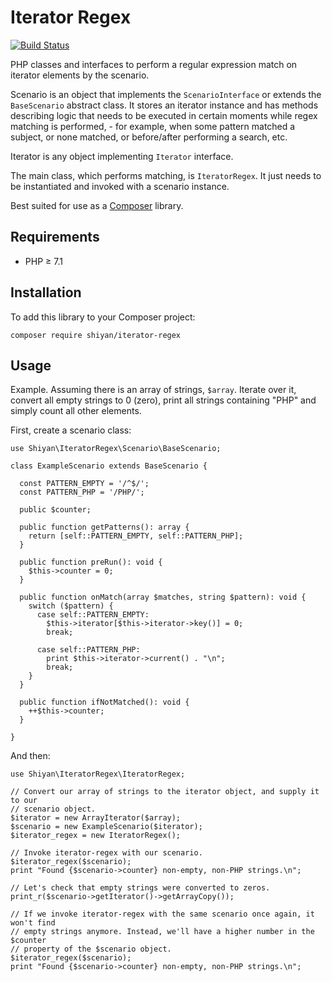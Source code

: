 # Iterator Regex

[![Build Status](https://travis-ci.org/mikeshiyan/iterator-regex.svg?branch=master)](https://travis-ci.org/mikeshiyan/iterator-regex)

PHP classes and interfaces to perform a regular expression match on iterator
elements by the scenario.

Scenario is an object that implements the `ScenarioInterface` or extends the
`BaseScenario` abstract class. It stores an iterator instance and has methods
describing logic that needs to be executed in certain moments while regex
matching is performed, - for example, when some pattern matched a subject, or
none matched, or before/after performing a search, etc.

Iterator is any object implementing `Iterator` interface.

The main class, which performs matching, is `IteratorRegex`. It just needs to be
instantiated and invoked with a scenario instance.

Best suited for use as a [Composer](https://getcomposer.org) library.

## Requirements

* PHP &ge; 7.1

## Installation

To add this library to your Composer project:
```
composer require shiyan/iterator-regex
```

## Usage

Example. Assuming there is an array of strings, `$array`. Iterate over it,
convert all empty strings to 0 (zero), print all strings containing "PHP" and
simply count all other elements.

First, create a scenario class:
```
use Shiyan\IteratorRegex\Scenario\BaseScenario;

class ExampleScenario extends BaseScenario {

  const PATTERN_EMPTY = '/^$/';
  const PATTERN_PHP = '/PHP/';

  public $counter;

  public function getPatterns(): array {
    return [self::PATTERN_EMPTY, self::PATTERN_PHP];
  }

  public function preRun(): void {
    $this->counter = 0;
  }

  public function onMatch(array $matches, string $pattern): void {
    switch ($pattern) {
      case self::PATTERN_EMPTY:
        $this->iterator[$this->iterator->key()] = 0;
        break;

      case self::PATTERN_PHP:
        print $this->iterator->current() . "\n";
        break;
    }
  }

  public function ifNotMatched(): void {
    ++$this->counter;
  }

}
```

And then:
```
use Shiyan\IteratorRegex\IteratorRegex;

// Convert our array of strings to the iterator object, and supply it to our
// scenario object.
$iterator = new ArrayIterator($array);
$scenario = new ExampleScenario($iterator);
$iterator_regex = new IteratorRegex();

// Invoke iterator-regex with our scenario.
$iterator_regex($scenario);
print "Found {$scenario->counter} non-empty, non-PHP strings.\n";

// Let's check that empty strings were converted to zeros.
print_r($scenario->getIterator()->getArrayCopy());

// If we invoke iterator-regex with the same scenario once again, it won't find
// empty strings anymore. Instead, we'll have a higher number in the $counter
// property of the $scenario object.
$iterator_regex($scenario);
print "Found {$scenario->counter} non-empty, non-PHP strings.\n";
```
